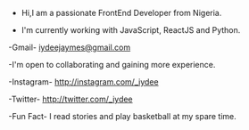 -  Hi,I am a passionate FrontEnd Developer from Nigeria.
 
- I'm currently working with JavaScript, ReactJS and Python.


-Gmail- iydeejaymes@gmail.com

-I'm open to collaborating and gaining more experience.

-Instagram- http://instagram.com/_iydee

-Twitter- http://twitter.com/_iydee


-Fun Fact- I read stories and play basketball at my spare time.
